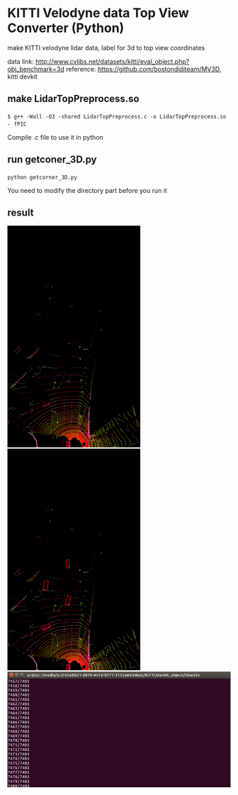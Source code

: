 # KITTI Velodyne data Top View Converter (Python)
make KITTI velodyne lidar data, label for 3d to top view coordinates

data link: http://www.cvlibs.net/datasets/kitti/eval_object.php?obj_benchmark=3d
reference: https://github.com/bostondiditeam/MV3D, kitti devkit 

## make LidarTopPreprocess.so
`$ g++ -Wall -O3 -shared LidarTopPreprocess.c -o LidarTopPreprocess.so - fPIC`

Compile .c file to use it in python

## run getconer_3D.py
`python getcorner_3D.py`

You need to modify the directory part before you run it

## result

![3ch1](https://github.com/rasd3/KITTI_Topview_Converter/blob/master/image/000006_3ch.png)
![gt1](https://github.com/rasd3/KITTI_Topview_Converter/blob/master/image/000006_gt.png)
![complete](https://github.com/rasd3/KITTI_Topview_Converter/blob/master/image/result.png)
